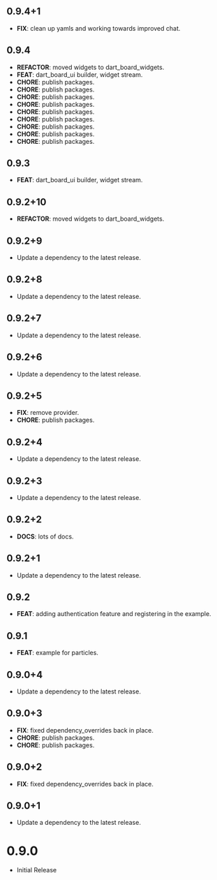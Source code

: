 ## 0.9.4+1

 - **FIX**: clean up yamls and working towards improved chat.

## 0.9.4

 - **REFACTOR**: moved widgets to dart_board_widgets.
 - **FEAT**: dart_board_ui builder, widget stream.
 - **CHORE**: publish packages.
 - **CHORE**: publish packages.
 - **CHORE**: publish packages.
 - **CHORE**: publish packages.
 - **CHORE**: publish packages.
 - **CHORE**: publish packages.
 - **CHORE**: publish packages.
 - **CHORE**: publish packages.
 - **CHORE**: publish packages.

## 0.9.3

 - **FEAT**: dart_board_ui builder, widget stream.

## 0.9.2+10

 - **REFACTOR**: moved widgets to dart_board_widgets.

## 0.9.2+9

 - Update a dependency to the latest release.

## 0.9.2+8

 - Update a dependency to the latest release.

## 0.9.2+7

 - Update a dependency to the latest release.

## 0.9.2+6

 - Update a dependency to the latest release.

## 0.9.2+5

 - **FIX**: remove provider.
 - **CHORE**: publish packages.

## 0.9.2+4

 - Update a dependency to the latest release.

## 0.9.2+3

 - Update a dependency to the latest release.

## 0.9.2+2

 - **DOCS**: lots of docs.

## 0.9.2+1

 - Update a dependency to the latest release.

## 0.9.2

 - **FEAT**: adding authentication feature and registering in the example.

## 0.9.1

 - **FEAT**: example for particles.

## 0.9.0+4

 - Update a dependency to the latest release.

## 0.9.0+3

 - **FIX**: fixed dependency_overrides back in place.
 - **CHORE**: publish packages.
 - **CHORE**: publish packages.

## 0.9.0+2

 - **FIX**: fixed dependency_overrides back in place.

## 0.9.0+1

 - Update a dependency to the latest release.

# 0.9.0
- Initial Release
